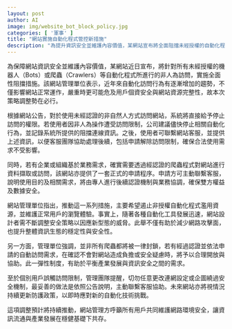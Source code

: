 ```yaml
---
layout: post
author: AI
image: img/website_bot_block_policy.jpg
categories: [ '軍事' ]
title: "網站實施自動化程式管控新措施"
description: "為提升資訊安全並維護內容價值，某網站宣布將全面阻擋未經授權的自動化程式訪問，並設立認證與申訴機制，平衡用戶需求與數據安全。"
---
```

為保障網站資訊安全並維護內容價值，某網站近日宣布，將針對所有未經授權的機器人（Bots）或爬蟲（Crawlers）等自動化程式所進行的非人為訪問，實施全面性阻擋措施。該網站管理單位表示，近年來自動化訪問行為有逐漸增加的趨勢，不僅影響網站正常運作，嚴重時更可能危及用戶個資安全與網站資源完整性，故本次策略調整勢在必行。

根據網站公告，對於使用未經認證的非自然人方式訪問網站，系統將直接給予停止訪問的權限。若使用者因非人為操作遭受訪問限制，公司建議儘快停止相關自動化行為，並記錄系統所提供的阻擋連線資訊。之後，使用者可聯繫網站客服，並提供上述資訊，以便客服團隊協助處理後續，包括申請解除訪問限制，確保合法使用需求不受影響。

同時，若有企業或組織基於業務需求，確實需要透過經認證的爬蟲程式對網站進行資料擷取或訪問，該網站亦提供了一套正式的申請程序。申請方可主動聯繫客服，說明使用目的及相關需求，將由專人進行後續認證機制與業務協調，確保雙方權益及數據安全。

網站管理單位指出，推動這一系列措施，主要希望遏止非授權自動化程式濫用資源，並維護正常用戶的瀏覽體驗。事實上，隨著各種自動化工具發展迅速，網站設計者需不斷調整安全策略以因應新型態的威脅。此舉不僅有助於減少網路攻擊面，也提升整體資訊生態的穩定性與安全性。

另一方面，管理單位強調，並非所有爬蟲都將被一律封鎖，若有經過認證並依法申請的自動訪問需求，在確認不會對網站造成負擔或安全疑慮時，將予以合理開放與協助。此一彈性制度，有助於平衡產業發展與資訊安全之間的需求。

至於個別用戶誤觸訪問限制，管理團隊提醒，切勿任意更改連網設定或企圖繞過安全機制，最妥善的做法是依照公告說明，主動聯繫客服協助。未來網站亦將視情況持續更新防護政策，以即時應對新的自動化技術挑戰。

這項調整預計將持續推動，網站管理方呼籲所有用戶共同維護網路環境安全，讓資訊流通與產業發展在穩健基礎下共存。